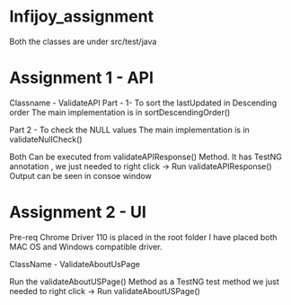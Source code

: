 # Infijoy_assignment

Both the classes are under src/test/java

# Assignment 1 - API

Classname - ValidateAPI
Part - 1- To sort the lastUpdated in Descending order
The main implementation is in sortDescendingOrder()

Part 2 - To check the NULL values
The main implementation is in validateNullCheck()

Both Can be executed from validateAPIResponse() Method.
It has TestNG annotation , we just needed to right click -> Run validateAPIResponse()
Output can be seen in consoe window


# Assignment 2 - UI
Pre-req
Chrome Driver 110 is placed in the root folder 
I have placed both MAC OS and Windows compatible driver.


ClassName - ValidateAboutUsPage

Run the validateAboutUSPage() Method as a TestNG test method
we just needed to right click -> Run validateAboutUSPage()



